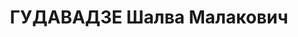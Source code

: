 ---
title: ГУДАВАДЗЕ Шалва Малакович
description: "Род. в 1908, г. Тбилиси, грузин. Род занятий: до ареста - начальник\
  \ отдела кадров НКВД Грузинской ССР, бывший секретарь Тбилисского комитета ЛКСМ\
  \ Грузии. \n  Осужден Тройкой при НКВД ГССР 03.12.1937. Мера наказания: расстрел\
  \ с конфискацией личного имущества. Дата расстрела: 11.12.1937"
---